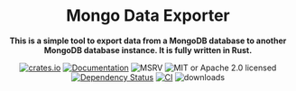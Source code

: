 <div align="center">
  <h1>Mongo Data Exporter</h1>
  <p>
    <strong>This is a simple tool to export data from a MongoDB database to another MongoDB database instance. It is fully written in Rust.</strong>
  </p>
  <p>

<!-- prettier-ignore-start -->

[![crates.io](https://img.shields.io/crates/v/mongo_data_exporter?label=latest)](https://crates.io/crates/mongo_data_exporter)
[![Documentation](https://docs.rs/mongo_data_exporter/badge.svg?version=4.7.0)](https://docs.rs/mongo_data_exporter/0.1.0)
![MSRV](https://img.shields.io/badge/rustc-1.72+-ab6000.svg)
![MIT or Apache 2.0 licensed](https://img.shields.io/crates/l/mongo_data_exporter.svg)
<br />
[![Dependency Status](https://deps.rs/crate/actix-web/4.7.0/status.svg)](https://deps.rs/crate/mongo_data_exporter/0.1.0)
[![CI](https://github.com/mahendrakevin/mongo_data_exporter/actions/workflows/build-binary.yml/badge.svg)](https://github.com/mahendrakevin/mongo_data_exporter/actions/workflows/build-binary.yml)
![downloads](https://img.shields.io/crates/d/mongo_data_exporter.svg)

<!-- prettier-ignore-end -->

  </p>
</div>
